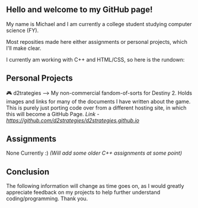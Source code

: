 Hello and welcome to my GitHub page!
------------------------------------
My name is Michael and I am currently a college student studying computer science (FY).

Most reposities made here either assignments or personal projects, which I'll make clear.

I currently am working with C++ and HTML/CSS, so here is the rundown:


 Personal Projects
-------------------

🎮 d2trategies --> My non-commercial fandom-of-sorts for Destiny 2. Holds images and links for many of the documents I have written about the game.
                   This is purely just porting code over from a different hosting site, in which this will become a GitHub Page.
_Link - https://github.com/d2strategies/d2strategies.github.io_


   Assignments
------------------

None Currently :) 
_(Will add some older C++ assignments at some point)_


   Conclusion
-----------------

The following information will change as time goes on, as I would greatly appreciate feedback on my projects to help further understand coding/programming.
Thank you.
